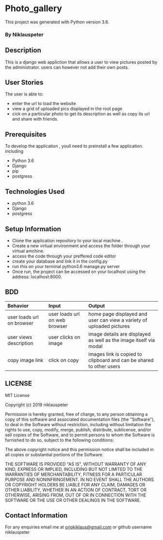 # Photo_gallery

This project was generated with Python version 3.6.

### By Niklauspeter

##  Description
This is a django web appliction that allows a user to view pictures posted by the administrator. users can however not add their own posts.

## User Stories

The user is able to:
* enter the url to load the website
* view a grid of uploaded pics displayed in the root page
* cick on a particular photo to get its description as well as copy its url and share with friends.


## Prerequisites
To develop the application , youll need to preinstall a few application. including
* Python 3.6
* Django
* pip
* postgress

## Technologies Used
* python 3.6
* Django 
* postgress

## Setup Information
* Clone the application repository to your local machine .
* Create a new virtual environment and access the folder through your virtual amchine.
* access the code through your preffered code editor
* create your database and link it in the config.py
* run this on your terminal python3.6 manage.py server
* Once run, the project can be accessed on your localhost using the address: localhost:8000.

## BDD
|Behavior |Input |Output |
|:------------| :---------|:--------|
| user loads url on browser | user loads url on web browser | home page displayed and user can view a variety of uploaded pictures|
|user views description |user clicks on image |image details are displayed as well as the image itself via modal|
|copy image link |click on copy |images link is copied to clipboard and can be shared to other users|


## LICENSE
MIT License

Copyright (c) 2019 niklauspeter

Permission is hereby granted, free of charge, to any person obtaining a copy
of this software and associated documentation files (the "Software"), to deal
in the Software without restriction, including without limitation the rights
to use, copy, modify, merge, publish, distribute, sublicense, and/or sell
copies of the Software, and to permit persons to whom the Software is
furnished to do so, subject to the following conditions:

The above copyright notice and this permission notice shall be included in all
copies or substantial portions of the Software.

THE SOFTWARE IS PROVIDED "AS IS", WITHOUT WARRANTY OF ANY KIND, EXPRESS OR
IMPLIED, INCLUDING BUT NOT LIMITED TO THE WARRANTIES OF MERCHANTABILITY,
FITNESS FOR A PARTICULAR PURPOSE AND NONINFRINGEMENT. IN NO EVENT SHALL THE
AUTHORS OR COPYRIGHT HOLDERS BE LIABLE FOR ANY CLAIM, DAMAGES OR OTHER
LIABILITY, WHETHER IN AN ACTION OF CONTRACT, TORT OR OTHERWISE, ARISING FROM,
OUT OF OR IN CONNECTION WITH THE SOFTWARE OR THE USE OR OTHER DEALINGS IN THE
SOFTWARE.

## Contact Information
For any enquiries email me at oriokiklaus@gmail.com or github username niklauspeter